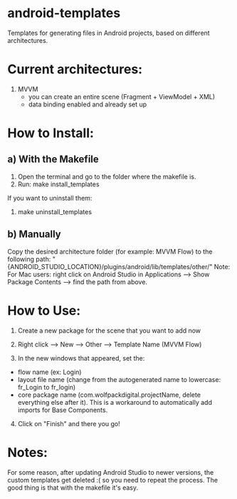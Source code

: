 # android-templates

Templates for generating files in Android projects, based on different architectures.


# Current architectures:
1) MVVM
    - you can create an entire scene (Fragment + ViewModel + XML)
    - data binding enabled and already set up
    
    
# How to Install:

## a) With the Makefile

1) Open the terminal and go to the folder where the makefile is.
2) Run: make install_templates

If you want to uninstall them:
1) make uninstall_templates

## b) Manually

Copy the desired architecture folder (for example: MVVM Flow) to the following path:
"{ANDROID_STUDIO_LOCATION}/plugins/android/lib/templates/other/"
Note: For Mac users: right click on Android Studio in Applications --> Show Package Contents --> find the path from above.


# How to Use:

1) Create a new package for the scene that you want to add now

2) Right click --> New --> Other --> Template Name (MVVM Flow)

3) In the new windows that appeared, set the:
- flow name (ex: Login)
- layout file name (change from the autogenerated name to lowercase: fr_Login to fr_login)
- core package name (com.wolfpackdigital.projectName, delete everything else after it). This is a workaround to automatically add imports for Base Components.

4) Click on "Finish" and there you go!


# Notes:

For some reason, after updating Android Studio to newer versions, the custom templates get deleted :( so you need to repeat the process. The good thing is that with the makefile it's easy.
